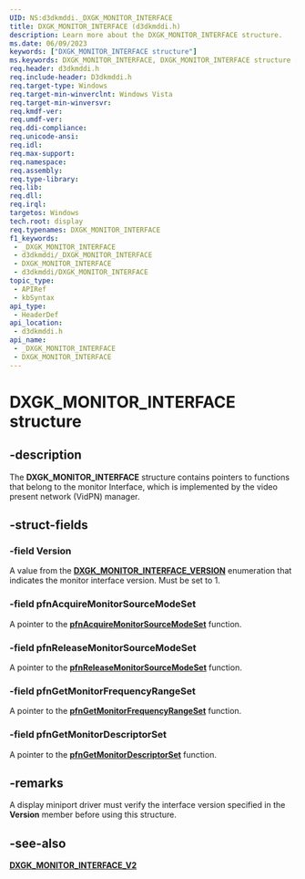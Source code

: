 ```yaml
---
UID: NS:d3dkmddi._DXGK_MONITOR_INTERFACE
title: DXGK_MONITOR_INTERFACE (d3dkmddi.h)
description: Learn more about the DXGK_MONITOR_INTERFACE structure.
ms.date: 06/09/2023
keywords: ["DXGK_MONITOR_INTERFACE structure"]
ms.keywords: DXGK_MONITOR_INTERFACE, DXGK_MONITOR_INTERFACE structure [Display Devices], DmStructs_23906e50-4f65-4483-a54c-915f9fd3c433.xml, _DXGK_MONITOR_INTERFACE, d3dkmddi/DXGK_MONITOR_INTERFACE, display.dxgk_monitor_interface
req.header: d3dkmddi.h
req.include-header: D3dkmddi.h
req.target-type: Windows
req.target-min-winverclnt: Windows Vista
req.target-min-winversvr: 
req.kmdf-ver: 
req.umdf-ver: 
req.ddi-compliance: 
req.unicode-ansi: 
req.idl: 
req.max-support: 
req.namespace: 
req.assembly: 
req.type-library: 
req.lib: 
req.dll: 
req.irql: 
targetos: Windows
tech.root: display
req.typenames: DXGK_MONITOR_INTERFACE
f1_keywords:
 - _DXGK_MONITOR_INTERFACE
 - d3dkmddi/_DXGK_MONITOR_INTERFACE
 - DXGK_MONITOR_INTERFACE
 - d3dkmddi/DXGK_MONITOR_INTERFACE
topic_type:
 - APIRef
 - kbSyntax
api_type:
 - HeaderDef
api_location:
 - d3dkmddi.h
api_name:
 - _DXGK_MONITOR_INTERFACE
 - DXGK_MONITOR_INTERFACE
---
```


# DXGK_MONITOR_INTERFACE structure

## -description

The **DXGK_MONITOR_INTERFACE** structure contains pointers to functions that belong to the monitor Interface, which is implemented by the video present network (VidPN) manager.

## -struct-fields

### -field Version

A value from the [**DXGK_MONITOR_INTERFACE_VERSION**](ne-d3dkmddi-_dxgk_monitor_interface_version.md) enumeration that indicates the monitor interface version. Must be set to 1.

### -field pfnAcquireMonitorSourceModeSet

A pointer to the [**pfnAcquireMonitorSourceModeSet**](nc-d3dkmddi-dxgkddi_monitor_acquiremonitorsourcemodeset.md) function.

### -field pfnReleaseMonitorSourceModeSet

A pointer to the [**pfnReleaseMonitorSourceModeSet**](nc-d3dkmddi-dxgkddi_monitor_releasemonitorsourcemodeset.md) function.

### -field pfnGetMonitorFrequencyRangeSet

A pointer to the [**pfnGetMonitorFrequencyRangeSet**](nc-d3dkmddi-dxgkddi_monitor_getmonitorfrequencyrangeset.md) function.

### -field pfnGetMonitorDescriptorSet

A pointer to the [**pfnGetMonitorDescriptorSet**](nc-d3dkmddi-dxgkddi_monitor_getmonitordescriptorset.md) function.

## -remarks

A display miniport driver must verify the interface version specified in the **Version** member before using this structure.

## -see-also

[**DXGK_MONITOR_INTERFACE_V2**](ns-d3dkmddi-_dxgk_monitor_interface_v2.md)

